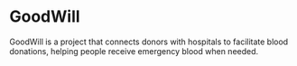 # GoodWill
GoodWill is a project that connects donors with hospitals to facilitate blood donations, helping people receive emergency blood when needed.
